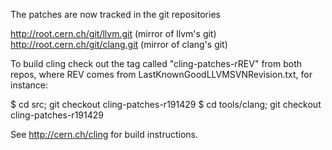 The patches are now tracked in the git repositories

  http://root.cern.ch/git/llvm.git (mirror of llvm's git)
  http://root.cern.ch/git/clang.git (mirror of clang's git)

To build cling check out the tag called "cling-patches-rREV" from both repos,
where REV comes from LastKnownGoodLLVMSVNRevision.txt, for instance:

  $ cd src; git checkout cling-patches-r191429
  $ cd tools/clang; git checkout cling-patches-r191429

See http://cern.ch/cling for build instructions.
